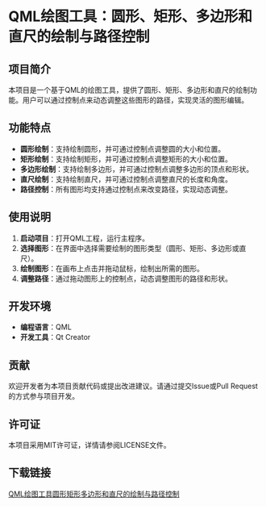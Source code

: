 # QML绘图工具：圆形、矩形、多边形和直尺的绘制与路径控制

## 项目简介

本项目是一个基于QML的绘图工具，提供了圆形、矩形、多边形和直尺的绘制功能。用户可以通过控制点来动态调整这些图形的路径，实现灵活的图形编辑。

## 功能特点

- **圆形绘制**：支持绘制圆形，并可通过控制点调整圆的大小和位置。
- **矩形绘制**：支持绘制矩形，并可通过控制点调整矩形的大小和位置。
- **多边形绘制**：支持绘制多边形，并可通过控制点调整多边形的顶点和形状。
- **直尺绘制**：支持绘制直尺，并可通过控制点调整直尺的长度和角度。
- **路径控制**：所有图形均支持通过控制点来改变路径，实现动态调整。

## 使用说明

1. **启动项目**：打开QML工程，运行主程序。
2. **选择图形**：在界面中选择需要绘制的图形类型（圆形、矩形、多边形或直尺）。
3. **绘制图形**：在画布上点击并拖动鼠标，绘制出所需的图形。
4. **调整路径**：通过拖动图形上的控制点，动态调整图形的路径和形状。

## 开发环境

- **编程语言**：QML
- **开发工具**：Qt Creator

## 贡献

欢迎开发者为本项目贡献代码或提出改进建议。请通过提交Issue或Pull Request的方式参与项目开发。

## 许可证

本项目采用MIT许可证，详情请参阅LICENSE文件。

## 下载链接

[QML绘图工具圆形矩形多边形和直尺的绘制与路径控制](https://pan.quark.cn/s/c34a4b4d3cad)